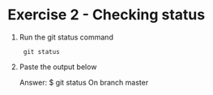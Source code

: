 # Exercise 2 - Checking status

1. Run the git status command

        git status

2. Paste the output below

   Answer:
   $ git status
     On branch master